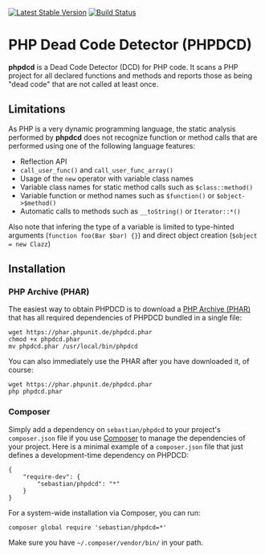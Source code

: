 [![Latest Stable Version](https://poser.pugx.org/sebastian/phpdcd/v/stable.png)](https://packagist.org/packages/sebastian/phpdcd)
[![Build Status](https://travis-ci.org/sebastianbergmann/phpdcd.png?branch=master)](https://travis-ci.org/sebastianbergmann/phpdcd)

# PHP Dead Code Detector (PHPDCD)

**phpdcd** is a Dead Code Detector (DCD) for PHP code. It scans a PHP project for all declared functions and methods and reports those as being "dead code" that are not called at least once.

## Limitations

As PHP is a very dynamic programming language, the static analysis performed by **phpdcd** does not recognize function or method calls that are performed using one of the following language features:

* Reflection API
* `call_user_func()` and `call_user_func_array()`
* Usage of the `new` operator with variable class names
* Variable class names for static method calls such as `$class::method()`
* Variable function or method names such as `$function()` or `$object->$method()`
* Automatic calls to methods such as `__toString()` or `Iterator::*()`

Also note that infering the type of a variable is limited to type-hinted arguments (`function foo(Bar $bar) {}`) and direct object creation (`$object = new Clazz`)

## Installation

### PHP Archive (PHAR)

The easiest way to obtain PHPDCD is to download a [PHP Archive (PHAR)](http://php.net/phar) that has all required dependencies of PHPDCD bundled in a single file:

    wget https://phar.phpunit.de/phpdcd.phar
    chmod +x phpdcd.phar
    mv phpdcd.phar /usr/local/bin/phpdcd

You can also immediately use the PHAR after you have downloaded it, of course:

    wget https://phar.phpunit.de/phpdcd.phar
    php phpdcd.phar

### Composer

Simply add a dependency on `sebastian/phpdcd` to your project's `composer.json` file if you use [Composer](http://getcomposer.org/) to manage the dependencies of your project. Here is a minimal example of a `composer.json` file that just defines a development-time dependency on PHPDCD:

    {
        "require-dev": {
            "sebastian/phpdcd": "*"
        }
    }

For a system-wide installation via Composer, you can run:

    composer global require 'sebastian/phpdcd=*'

Make sure you have `~/.composer/vendor/bin/` in your path.
